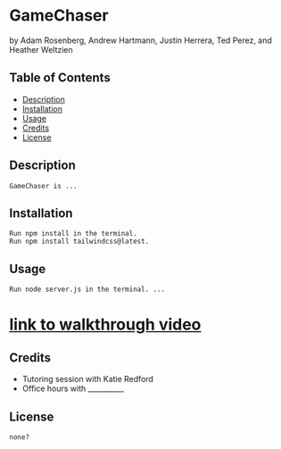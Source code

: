 # GameChaser
by Adam Rosenberg, Andrew Hartmann, Justin Herrera, Ted Perez, and Heather Weltzien

## Table of Contents
* [Description](#description)
* [Installation](#installation)
* [Usage](#usage)
* [Credits](#credits)
* [License](#license)
    
## Description
    GameChaser is ... 

## Installation
    Run npm install in the terminal.
    Run npm install tailwindcss@latest.
    
## Usage
    Run node server.js in the terminal. ...



# [link to walkthrough video](https://drive.google.com/file/d/1TaJZTt6nzi_f2OxQmTfFXMZOQReWNCb7/view)
    
## Credits
<ul>    
    <li>Tutoring session with Katie Redford</li>
    <li>Office hours with __________</li>
    
    
</ul>    

## License
    none?